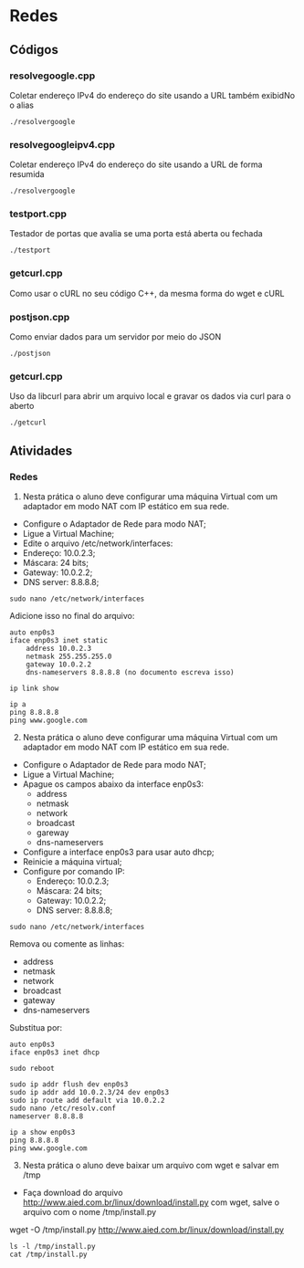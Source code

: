 # Redes

## Códigos

### resolvegoogle.cpp

Coletar endereço IPv4 do endereço do site usando a URL também exibidNo o alias

<code>./resolvergoogle</code>

### resolvegoogleipv4.cpp

Coletar endereço IPv4 do endereço do site usando a URL de forma resumida

<code>./resolvergoogle</code>


### testport.cpp

Testador de portas que avalia se uma porta está aberta ou fechada

<code>./testport</code>

### getcurl.cpp

Como usar o cURL no seu código C++, da mesma forma do wget e cURL

### postjson.cpp

Como enviar dados para um servidor por meio do JSON

<code>./postjson</code>

### getcurl.cpp

Uso da libcurl para abrir um arquivo local e gravar os dados via curl para o aberto

<code>./getcurl</code>

## Atividades

### Redes

1. Nesta prática o aluno deve configurar uma máquina Virtual com um adaptador em modo NAT com IP estático em sua rede.
- Configure o Adaptador de Rede para modo NAT;
- Ligue a Virtual Machine;
- Edite o arquivo /etc/network/interfaces:
- Endereço: 10.0.2.3;
- Máscara: 24 bits;
- Gateway: 10.0.2.2;
- DNS server: 8.8.8.8;

```
sudo nano /etc/network/interfaces
```

Adicione isso no final do arquivo:

```
auto enp0s3
iface enp0s3 inet static
    address 10.0.2.3
    netmask 255.255.255.0
    gateway 10.0.2.2
    dns-nameservers 8.8.8.8 (no documento escreva isso)
```

```
ip link show

ip a
ping 8.8.8.8
ping www.google.com
```

2. Nesta prática o aluno deve configurar uma máquina Virtual com um adaptador em modo NAT com IP estático em sua rede.
- Configure o Adaptador de Rede para modo NAT;
- Ligue a Virtual Machine;
- Apague os campos abaixo da interface enp0s3:
  - address
  - netmask
  - network
  - broadcast
  - gareway
  - dns-nameservers
- Configure a interface enp0s3 para usar auto dhcp;
- Reinicie a máquina virtual;
- Configure por comando IP:
  - Endereço: 10.0.2.3;
  - Máscara: 24 bits;
  - Gateway: 10.0.2.2;
  - DNS server: 8.8.8.8;

```
sudo nano /etc/network/interfaces
```

Remova ou comente as linhas:
- address
- netmask
- network
- broadcast
- gateway
- dns-nameservers


Substitua por:

```
auto enp0s3
iface enp0s3 inet dhcp

```

```
sudo reboot

sudo ip addr flush dev enp0s3
sudo ip addr add 10.0.2.3/24 dev enp0s3
sudo ip route add default via 10.0.2.2
sudo nano /etc/resolv.conf
nameserver 8.8.8.8

ip a show enp0s3
ping 8.8.8.8
ping www.google.com

```
3. Nesta prática o aluno deve baixar um arquivo com wget e salvar em /tmp
- Faça download do arquivo http://www.aied.com.br/linux/download/install.py com wget, salve o arquivo com o nome /tmp/install.py

wget -O /tmp/install.py http://www.aied.com.br/linux/download/install.py

```
ls -l /tmp/install.py
cat /tmp/install.py
```